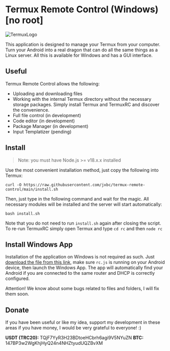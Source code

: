 # Termux Remote Control (Windows) [no root]

![TermuxLogo](https://play-lh.googleusercontent.com/m3oqSZCwmitiZ-Im-CQu_rqT5eLHilOp5IudBynv3COJUumFzuQaP2dgTDxRL_03f4x2=w240-h480-rw)

This application is designed to manage your Termux from your computer. Turn your Android into a real dragon that can do all the same things as a Linux server. All this is available for Windows and has a GUI interface.

## Useful

Termux Remote Control allows the following:
- Uploading and downloading files
- Working with the internal Termux directory without the necessary storage packages. Simply install Termux and TermuxRC and discover the convenience.
- Full file control (in development)
- Code editor (in development)
- Package Manager (in development)
- Input Templatizer (pending)

## Install

> Note: you must have Node.js >= v18.x.x installed

Use the most convenient installation method, just copy the following into Termux:

    curl -O https://raw.githubusercontent.com/jxbc/termux-remote-control/main/install.sh
Then, just type in the following command and wait for the magic. All necessary modules will be installed and the server will start automatically:

    bash install.sh
Note that you do not need to run `install.sh` again after closing the script. To re-run TermuxRC simply open Termux and type `cd rc` and then `node rc`

## Install Windows App

Installation of the application on Windows is not required as such. Just [download the file from this link](https://github.com/jxbc/termux-remote-control/releases/tag/termux), make sure `rc.js` is running on your Android device, then launch the Windows App. The app will automatically find your Android if you are connected to the same router and DHCP is correctly configured.

Attention! We know about some bugs related to files and folders, I will fix them soon. 

## Donate

If you have been useful or like my idea, support my development in these areas if you have money, I would be very grateful to everyone! :)

**USDT (TRC20):** TQjF7YyR3H23BDtoeHCbrh6agi9V5NYuZN
**BTC:** 147BP3w2WgKhjHyQ24n4NHZtyudUQZBvXM
